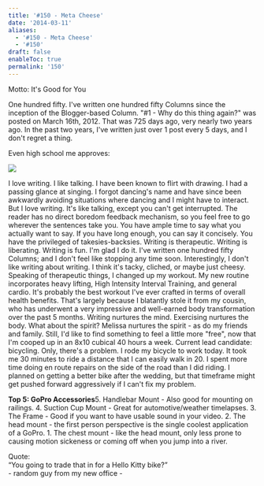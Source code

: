 ```yaml
---
title: '#150 - Meta Cheese'
date: '2014-03-11'
aliases:
  - '#150 - Meta Cheese'
  - '#150'
draft: false
enableToc: true
permalink: '150'
---
```


Motto: It's Good for You

  
One hundred fifty. I've written one hundred fifty Columns since the inception of the Blogger-based Column. "#1 - Why do this thing again?" was posted on March 16th, 2012\. That was 725 days ago, very nearly two years ago. In the past two years, I've written just over 1 post every 5 days, and I don't regret a thing.  
  
Even high school me approves:  
  
  
[![](assets/150-1.jpg)](http://3.bp.blogspot.com/-9O-Moofe2bY/Ux6YCBmfB8I/AAAAAAABKH8/HP38WPLjcck/s1600/DSC05840.JPG)

I love writing. I like talking. I have been known to flirt with drawing. I had a passing glance at singing. I forgot dancing's name and have since been awkwardly avoiding situations where dancing and I might have to interact. But I love writing. It's like talking, except you can't get interrupted. The reader has no direct boredom feedback mechanism, so you feel free to go wherever the sentences take you. You have ample time to say what you actually want to say. If you have long enough, you can say it concisely. You have the privileged of takesies-backsies. Writing is therapeutic. Writing is liberating. Writing is fun. I'm glad I do it. I've written one hundred fifty Columns; and I don't feel like stopping any time soon. Interestingly, I don't like writing about writing. I think it's tacky, cliched, or maybe just cheesy. Speaking of therapeutic things, I changed up my workout. My new routine incorporates heavy lifting, High Intensity Interval Training, and general cardio. It's probably the best workout I've ever crafted in terms of overall health benefits. That's largely because I blatantly stole it from my cousin, who has underwent a very impressive and well-earned body transformation over the past 5 months. Writing nurtures the mind. Exercising nurtures the body. What about the spirit? Melissa nurtures the spirit - as do my friends and family. Still, I'd like to find something to feel a little more "free", now that I'm cooped up in an 8x10 cubical 40 hours a week. Current lead candidate: bicycling. Only, there's a problem. I rode my bicycle to work today. It took me 30 minutes to ride a distance that I can easily walk in 20\. I spent more time doing en route repairs on the side of the road than I did riding. I planned on getting a better bike after the wedding, but that timeframe might get pushed forward aggressively if I can't fix my problem.

  
**Top 5: GoPro Accessories**5\. Handlebar Mount - Also good for mounting on railings. 4\. Suction Cup Mount - Great for automotive/weather timelapses. 3\. The Frame - Good if you want to have usable sound in your video. 2\. The head mount - the first person perspective is the single coolest application of a GoPro. 1\. The chest mount - like the head mount, only less prone to causing motion sickeness or coming off when you jump into a river.

  
Quote:   
“You going to trade that in for a Hello Kitty bike?”  
\- random guy from my new office -
